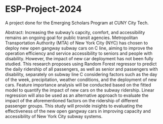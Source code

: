 # ESP-Project-2024
A project done for the Emerging Scholars Program at CUNY City Tech.

Abstract:
Increasing the subway’s capcity, comfort, and accessibility remains an ongoing goal for public transit agencies. Metropolitan Transportation Authority (MTA) of New York City (NYC) has chosen to deploy new open gangway subway cars on C line, aiming to improve the operation efficiency and service accessibility to seniors and people with disability. However, the impact of new car deployment has not been fully studied. This research proposes using Random Forest regressor to predict the daily ridership of all passengers, as well as senior and passengers with disability, separately on subway line C considering factors such as the day of the week, precipitation, weather conditions, and the deployment of new cars. Feature importance analysis will be conducted based on the fitted model to quantify the impact of new cars on the subway ridership. Linear regression will also be used as an alternative approach to evaluate the impact of the aforementioned factors on the ridership of different passenger groups. This study will provide insights to evaluating the effectiveness of the new open gangway cars in improving capacity and accessibility of New York City subway systems.
 
